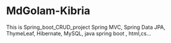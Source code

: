 # MdGolam-Kibria
This is Spring_boot_CRUD_project Spring MVC, Spring Data JPA, ThymeLeaf, Hibernate, MySQL, java spring boot , html,cs…

